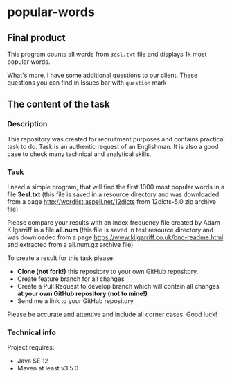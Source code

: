 # popular-words

## Final product
This program counts all words from `3esl.txt` file and displays 1k most popular words. 

What's more, I have some additional questions to our client. These questions you can find in Issues bar with `question` mark

## The content of the task
### Description
This repository was created for recruitment purposes and contains practical task to do.
Task is an authentic request of an Englishman. It is also a good case to check many technical and analytical skills. 

### Task
I need a simple program, that will find the first 1000 most popular words in a file **3esl.txt** (this file is saved in a resource directory and was downloaded from a page http://wordlist.aspell.net/12dicts from 12dicts-5.0.zip archive file)

Please compare your results with an index frequency file created by Adam Kilgarriff in a file **all.num** (this file is saved in test resource directory and was downloaded from a page 
https://www.kilgarriff.co.uk/bnc-readme.html and extracted from a all.num.gz archive file)

To create a result for this task please:
- **Clone (not fork!)** this repository to your own GitHub repository.
- Create feature branch for all changes
- Create a Pull Request to develop branch which will contain all changes **at your own GitHub repository (not to mine!)**
- Send me a link to your GitHub repository

Please be accurate and attentive and include all corner cases. Good luck!

### Technical info
Project requires:
- Java SE 12
- Maven at least v3.5.0
